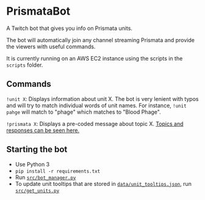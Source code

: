 # PrismataBot
A Twitch bot that gives you info on Prismata units.

The bot will automatically join any channel streaming Prismata and provide the viewers with useful commands.

It is currently running on an AWS EC2 instance using the scripts in the `scripts` folder.

## Commands

`!unit X`: Displays information about unit X. The bot is very lenient with typos and will try to match individual words of unit names. For instance, `!unit pahge` will match to "phage" which matches to "Blood Phage".

`!prismata X`: Displays a pre-coded message about topic X. [Topics and responses can be seen here.](data/prismata_responses.json)

## Starting the bot

* Use Python 3
* `pip install -r requirements.txt`
* Run [`src/bot_manager.py`](src/bot_manager.py)
* To update unit tooltips that are stored in [`data/unit_tooltips.json`](data/unit_tooltips.json), run [`src/get_units.py`](src/get_units.py)
